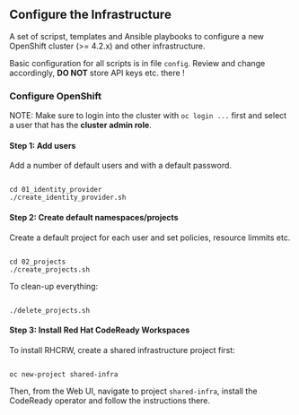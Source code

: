 ## Configure the Infrastructure

A set of scripst, templates and Ansible playbooks to configure a new OpenShift cluster (>= 4.2.x) and other infrastructure.

Basic configuration for all scripts is in file `config`. Review and change accordingly, **DO NOT** store API keys etc. there !

### Configure OpenShift

NOTE: Make sure to login into the cluster with `oc login ...` first and select a user that has the **cluster admin role**.

#### Step 1: Add users

Add a number of default users and with a default password.

```shell

cd 01_identity_provider
./create_identity_provider.sh

```

#### Step 2: Create default namespaces/projects

Create a default project for each user and set policies, resource limmits etc.

```shell

cd 02_projects
./create_projects.sh

```

To clean-up everything:
```shell

./delete_projects.sh

```

#### Step 3: Install Red Hat CodeReady Workspaces

To install RHCRW, create a shared infrastructure project first:

```shell

oc new-project shared-infra

```

Then, from the Web UI, navigate to project `shared-infra`, install the CodeReady operator and follow the instructions there.

